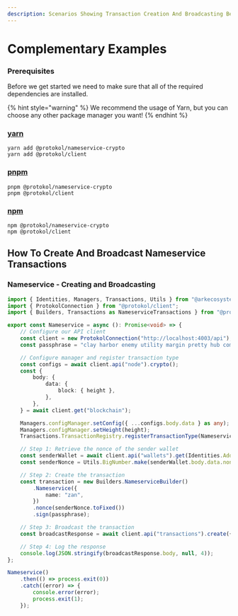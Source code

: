 ```yaml
---
description: Scenarios Showing Transaction Creation And Broadcasting Best Practices
---
```


# Complementary Examples



### Prerequisites

Before we get started we need to make sure that all of the required dependencies are installed.

{% hint style="warning" %}
We recommend the usage of Yarn, but you can choose any other package manager you want!
{% endhint %}

### [yarn](https://classic.yarnpkg.com/lang/en/)

```text
yarn add @protokol/nameservice-crypto
yarn add @protokol/client
```

### [pnpm](https://pnpm.js.org/)

```text
pnpm @protokol/nameservice-crypto
pnpm @protokol/client
```

### [npm](https://www.npmjs.com/)

```text
npm @protokol/nameservice-crypto
npm @protokol/client
```

## How To Create And Broadcast Nameservice Transactions

### Nameservice - Creating and Broadcasting

```typescript
import { Identities, Managers, Transactions, Utils } from "@arkecosystem/crypto";
import { ProtokolConnection } from "@protokol/client";
import { Builders, Transactions as NameserviceTransactions } from "@protokol/nameservice-crypto";

export const Nameservice = async (): Promise<void> => {
    // Configure our API client
    const client = new ProtokolConnection("http://localhost:4003/api");
    const passphrase = "clay harbor enemy utility margin pretty hub comic piece aerobic umbrella acquire";

    // Configure manager and register transaction type
    const configs = await client.api("node").crypto();
    const {
        body: {
            data: {
                block: { height },
            },
        },
    } = await client.get("blockchain");

    Managers.configManager.setConfig({ ...configs.body.data } as any);
    Managers.configManager.setHeight(height);
    Transactions.TransactionRegistry.registerTransactionType(NameserviceTransactions.NameserviceTransaction);

    // Step 1: Retrieve the nonce of the sender wallet
    const senderWallet = await client.api("wallets").get(Identities.Address.fromPassphrase(passphrase));
    const senderNonce = Utils.BigNumber.make(senderWallet.body.data.nonce).plus(1);

    // Step 2: Create the transaction
    const transaction = new Builders.NameserviceBuilder()
        .Nameservice({
            name: "zan",
        })
        .nonce(senderNonce.toFixed())
        .sign(passphrase);

    // Step 3: Broadcast the transaction
    const broadcastResponse = await client.api("transactions").create({ transactions: [transaction.build().toJson()] });

    // Step 4: Log the response
    console.log(JSON.stringify(broadcastResponse.body, null, 4));
};

Nameservice()
    .then(() => process.exit(0))
    .catch((error) => {
        console.error(error);
        process.exit(1);
    });
```

